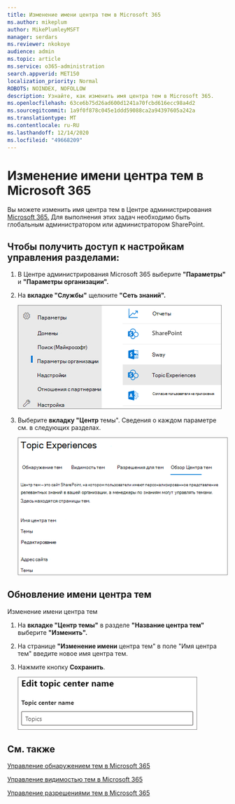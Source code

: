 ```yaml
---
title: Изменение имени центра тем в Microsoft 365
ms.author: mikeplum
author: MikePlumleyMSFT
manager: serdars
ms.reviewer: nkokoye
audience: admin
ms.topic: article
ms.service: o365-administration
search.appverid: MET150
localization_priority: Normal
ROBOTS: NOINDEX, NOFOLLOW
description: Узнайте, как изменить имя центра тем в Microsoft 365.
ms.openlocfilehash: 63ce6b75d26ad600d1241a70fcbd616ecc98a4d2
ms.sourcegitcommit: 1a9f0f878c045e1ddd59088ca2a94397605a242a
ms.translationtype: MT
ms.contentlocale: ru-RU
ms.lasthandoff: 12/14/2020
ms.locfileid: "49668209"
---
```

# <a name="change-the-name-of-the-topic-center-in-microsoft-365"></a>Изменение имени центра тем в Microsoft 365

Вы можете изменить имя центра тем в Центре администрирования [Microsoft 365.](https://admin.microsoft.com) Для выполнения этих задач необходимо быть глобальным администратором или администратором SharePoint.

## <a name="to-access-topics-management-settings"></a>Чтобы получить доступ к настройкам управления разделами:

1. В Центре администрирования Microsoft 365 выберите **"Параметры"** и **"Параметры организации".**
2. На **вкладке "Службы"** щелкните **"Сеть знаний".**

    ![Подключение людей к знаниям](../media/admin-org-knowledge-options-completed.png) 

3. Выберите **вкладку "Центр** темы". Сведения о каждом параметре см. в следующих разделах.

    ![knowledge-network-settings](../media/knowledge-network-settings-topic-center.png) 

##  <a name="update-your-topic-center-name"></a>Обновление имени центра тем

Изменение имени центра тем

1. На **вкладке "Центр темы"** в разделе **"Название центра тем"** выберите **"Изменить".**
2. На странице **"Изменение имени** центра  тем" в поле "Имя центра тем" введите новое имя центра тем.
3. Нажмите кнопку **Сохранить**.

    ![Изменение имени центра тем](../media/manage-topic-center-name.png)  

## <a name="see-also"></a>См. также

[Управление обнаружением тем в Microsoft 365](topic-experiences-discovery.md)

[Управление видимостью тем в Microsoft 365](topic-experiences-knowledge-rules.md)

[Управление разрешениями тем в Microsoft 365](topic-experiences-user-permissions.md)
